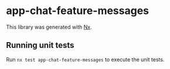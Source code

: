 # app-chat-feature-messages

This library was generated with [Nx](https://nx.dev).

## Running unit tests

Run `nx test app-chat-feature-messages` to execute the unit tests.
